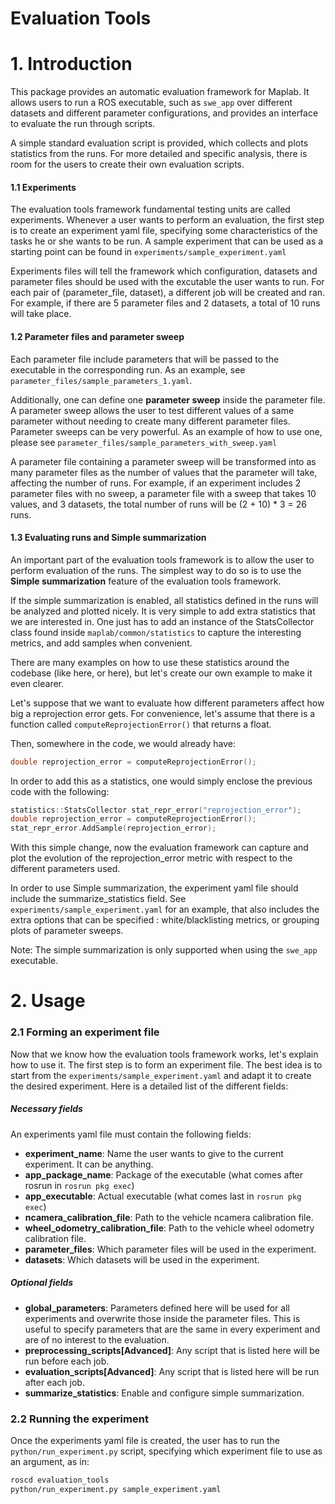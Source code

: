 # Evaluation Tools

# 1. Introduction
This package provides an automatic evaluation framework for Maplab. It allows users to run a ROS executable, such as `swe_app` over different datasets and different parameter configurations, and provides an interface to evaluate the run through scripts.

A simple standard evaluation script is provided, which collects and plots statistics from the runs. For more detailed and specific analysis, there is room for the users to create their own evaluation scripts.


#### 1.1 Experiments
The evaluation tools framework fundamental testing units are called experiments. Whenever a user wants to perform an evaluation, the first step is to create an experiment yaml file, specifying some characteristics of the tasks he or she wants to be run. A sample experiment that can be used as a starting point can be found in `experiments/sample_experiment.yaml` 

Experiments files will tell the framework which configuration, datasets and parameter files should be used with the excutable the user wants to run. For each pair of (parameter_file, dataset), a different job will be created and ran. For example, if there are 5 parameter files and 2 datasets, a total of 10 runs will take place.

#### 1.2 Parameter files and parameter sweep
Each parameter file include parameters that will be passed to the executable in the corresponding run. As an example, see `parameter_files/sample_parameters_1.yaml`.

Additionally, one can define one __parameter sweep__ inside the parameter file. A parameter sweep allows the user to test different values of a same parameter without needing to create many different parameter files. Parameter sweeps can be very powerful. As an example of how to use one, please see `parameter_files/sample_parameters_with_sweep.yaml`

A parameter file containing a parameter sweep will be transformed into as many parameter files as the number of values that the parameter will take, affecting the number of runs. For example, if an experiment includes 2 parameter files with no sweep, a parameter file with a sweep that takes 10 values, and 3 datasets, the total number of runs will be (2 + 10) * 3 = 26 runs.

#### 1.3 Evaluating runs and Simple summarization
An important part of the evaluation tools framework is to allow the user to perform evaluation of the runs. The simplest way to do so is to use the __Simple summarization__ feature of the evaluation tools framework.

If the simple summarization is enabled, all statistics defined in the runs will be analyzed and plotted nicely. It is very simple to add extra statistics that we are interested in. One just has to add an instance of the StatsCollector class found inside `maplab/common/statistics` to capture the interesting metrics, and add samples when convenient.

There are many examples on how to use these statistics around the codebase (like here, or here), but let's create our own example to make it even clearer.

Let's suppose that we want to evaluate how different parameters affect how big a reprojection error gets. For convenience, let's assume that there is a function called `computeReprojectionError()` that returns a float.

Then, somewhere in the code, we would already have:
```cpp
double reprojection_error = computeReprojectionError();
```

In order to add this as a statistics, one would simply enclose the previous code with the following:
```cpp
statistics::StatsCollector stat_repr_error("reprojection_error");
double reprojection_error = computeReprojectionError();
stat_repr_error.AddSample(reprojection_error);
```

With this simple change, now the evaluation framework can capture and plot the evolution of the reprojection_error metric with respect to the different parameters used.

In order to use Simple summarization, the experiment yaml file should include the summarize_statistics field. See `experiments/sample_experiment.yaml` for an example, that also includes the extra options that can be specified : white/blacklisting metrics, or grouping plots of parameter sweeps.

Note: The simple summarization is only supported when using the `swe_app` executable.

# 2. Usage
### 2.1 Forming an experiment file
Now that we know how the evaluation tools framework works, let's explain how to use it. The first step is to form an experiment file. The best idea is to start from the `experiments/sample_experiment.yaml` and adapt it to create the desired experiment. Here is a detailed list of the different fields:

##### Necessary fields
An experiments yaml file must contain the following fields:

* __experiment_name__: Name the user wants to give to the current experiment. It can be anything.
* __app_package_name__: Package of the executable (what comes after rosrun in `rosrun pkg exec`)
* __app_executable__: Actual executable (what comes last in `rosrun pkg exec`)
* __ncamera_calibration_file__: Path to the vehicle ncamera calibration file.
* __wheel_odometry_calibration_file__: Path to the vehicle wheel odometry calibration file.
* __parameter_files__: Which parameter files will be used in the experiment.
* __datasets__: Which datasets will be used in the experiment.

##### Optional fields
* __global_parameters__: Parameters defined here will be used for all experiments and overwrite those inside the parameter files. This is useful to specify parameters that are the same in every experiment and are of no interest to the evaluation.
* __preprocessing_scripts[Advanced]__: Any script that is listed here will be run before each job.
* __evaluation_scripts[Advanced]__: Any script that is listed here will be run after each job.
* __summarize_statistics__: Enable and configure simple summarization.

### 2.2 Running the experiment
Once the experiments yaml file is created, the user has to run the `python/run_experiment.py` script, specifying which experiment file to use as an argument, as in:
```bash
roscd evaluation_tools
python/run_experiment.py sample_experiment.yaml
```
